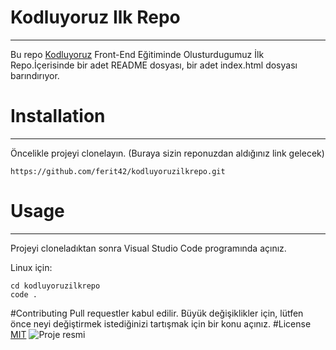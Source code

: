 # Kodluyoruz Ilk Repo
---
Bu repo [Kodluyoruz](https://www.kodluyoruz.org/) Front-End Eğitiminde Olusturdugumuz İlk Repo.İçerisinde bir adet README dosyası, bir adet index.html dosyası barındırıyor.


# Installation
---
Öncelikle projeyi clonelayın. (Buraya sizin reponuzdan aldığınız link gelecek)
```
https://github.com/ferit42/kodluyoruzilkrepo.git
```
# Usage
---
Projeyi cloneladıktan sonra Visual Studio Code programında açınız.

Linux için:
```
cd kodluyoruzilkrepo
code .
```
#Contributing
Pull requestler kabul edilir. Büyük değişiklikler için, lütfen önce neyi değiştirmek istediğinizi tartışmak için bir konu açınız.
#License
[MIT](https://choosealicense.com/licenses/mit/)
![Proje resmi](https://res.cloudinary.com/danielkapper-com/image/upload/v1577156572/logo-one.png)